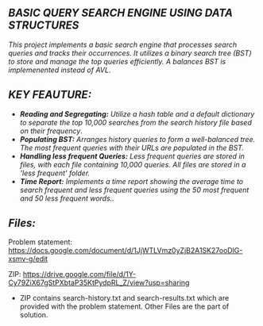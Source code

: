 ## _***BASIC QUERY SEARCH ENGINE USING DATA STRUCTURES***_

_This project implements a basic search engine that processes search queries and tracks their occurrences.
It utilizes a binary search tree (BST) to store and manage the top queries efficiently. A balances BST is implemenented instead of AVL_.


## _**KEY FEAUTURE:**_

- _**Reading and Segregating:**   Utilize a hash table and a default dictionary to separate the top 10,000 searches from the search history file based on their frequency_.
- _**Populating BST:**   Arranges history queries to form a well-balanced tree. The most frequent queries with their URLs are populated in the BST._
- _**Handling less frequent Queries:**   Less frequent queries are stored in files, with each file containing 10,000 queries. All files are stored in a 'less frequent' folder._
- _**Time Report:**   Implements a time report showing the average time to search frequent and less frequent queries using the 50 most frequent and 50 less frequent words.._

## _**Files:**_
Problem statement: https://docs.google.com/document/d/1JjWTLVmz0yZjB2A1SK27ooDlG-xsmv-g/edit

ZIP: https://drive.google.com/file/d/1Y-Cy79ZiX67gStPXbtaP35KtPydpRL_Z/view?usp=sharing
- ZIP contains search-history.txt and search-results.txt which are provided with the problem statement. Other Files are the part of solution.
